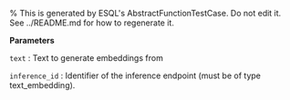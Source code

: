 % This is generated by ESQL's AbstractFunctionTestCase. Do not edit it. See ../README.md for how to regenerate it.

**Parameters**

`text`
:   Text to generate embeddings from

`inference_id`
:   Identifier of the inference endpoint (must be of type text_embedding).

